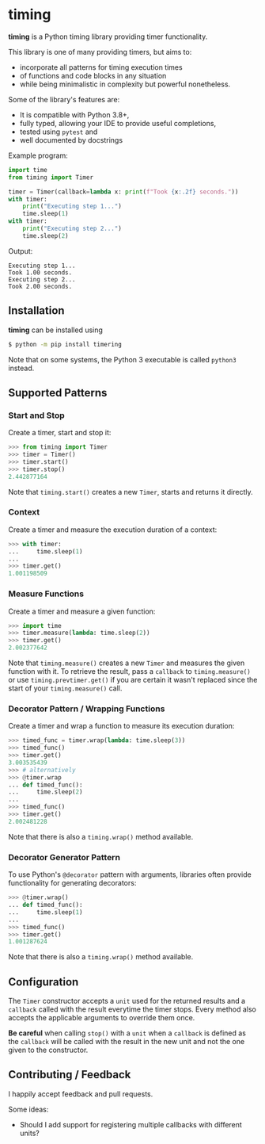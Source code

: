 # timing
**timing** is a Python timing library providing timer functionality.

This library is one of many providing timers, but aims to:
* incorporate all patterns for timing execution times
* of functions and code blocks in any situation
* while being minimalistic in complexity but powerful nonetheless.

Some of the library's features are:
* It is compatible with Python 3.8+,
* fully typed, allowing your IDE to provide useful completions,
* tested using `pytest` and
* well documented by docstrings

Example program:
```python
import time
from timing import Timer

timer = Timer(callback=lambda x: print(f"Took {x:.2f} seconds."))
with timer:
    print("Executing step 1...")
    time.sleep(1)
with timer:
    print("Executing step 2...")
    time.sleep(2)
```
Output:
```
Executing step 1...
Took 1.00 seconds.
Executing step 2...
Took 2.00 seconds.
```


## Installation

**timing** can be installed using
```bash
$ python -m pip install timering
```

Note that on some systems, the Python 3 executable is called `python3` instead.


## Supported Patterns

### Start and Stop

Create a timer, start and stop it:

```python
>>> from timing import Timer
>>> timer = Timer()
>>> timer.start()
>>> timer.stop()
2.442877164
```

Note that `timing.start()` creates a new `Timer`, starts and returns it directly.


### Context

Create a timer and measure the execution duration of a context:

```python
>>> with timer:
...     time.sleep(1)
...
>>> timer.get()
1.001198509
```


### Measure Functions

Create a timer and measure a given function:

```python
>>> import time
>>> timer.measure(lambda: time.sleep(2))
>>> timer.get()
2.002377642
```

Note that `timing.measure()` creates a new `Timer` and measures the given function with it. To retrieve the result, pass
a `callback` to `timing.measure()` or use `timing.prevtimer.get()` if you are certain it wasn't replaced since the start
of your `timing.measure()` call.


### Decorator Pattern / Wrapping Functions

Create a timer and wrap a function to measure its execution duration:

```python
>>> timed_func = timer.wrap(lambda: time.sleep(3))
>>> timed_func()
>>> timer.get()
3.003535439
>>> # alternatively
>>> @timer.wrap
... def timed_func():
...     time.sleep(2)
...
>>> timed_func()
>>> timer.get()
2.002481228
```

Note that there is also a `timing.wrap()` method available.


### Decorator Generator Pattern

To use Python's `@decorator` pattern with arguments, libraries often provide functionality for generating decorators:

```python
>>> @timer.wrap()
... def timed_func():
...     time.sleep(1)
...
>>> timed_func()
>>> timer.get()
1.001287624
```

Note that there is also a `timing.wrap()` method available.


## Configuration

The `Timer` constructor accepts a `unit` used for the returned results and a `callback` called with the result everytime
the timer stops. Every method also accepts the applicable arguments to override them once.

**Be careful** when calling `stop()` with a `unit` when a `callback` is defined as the `callback` will be called with
the result in the new unit and not the one given to the constructor.


## Contributing / Feedback

I happily accept feedback and pull requests.

Some ideas:
* Should I add support for registering multiple callbacks with different units?
